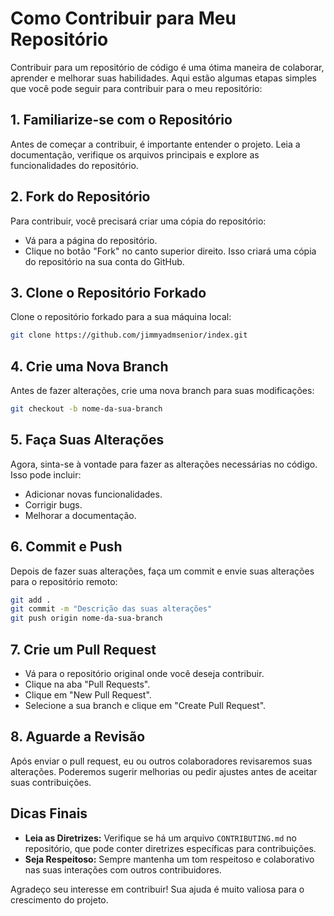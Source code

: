 # Como Contribuir para Meu Repositório

Contribuir para um repositório de código é uma ótima maneira de colaborar, aprender e melhorar suas habilidades. Aqui estão algumas etapas simples que você pode seguir para contribuir para o meu repositório:

## 1. **Familiarize-se com o Repositório**

Antes de começar a contribuir, é importante entender o projeto. Leia a documentação, verifique os arquivos principais e explore as funcionalidades do repositório.

## 2. **Fork do Repositório**

Para contribuir, você precisará criar uma cópia do repositório:

- Vá para a página do repositório.
- Clique no botão "Fork" no canto superior direito. Isso criará uma cópia do repositório na sua conta do GitHub.

## 3. **Clone o Repositório Forkado**

Clone o repositório forkado para a sua máquina local:

```bash
git clone https://github.com/jimmyadmsenior/index.git
```

## 4. **Crie uma Nova Branch**

Antes de fazer alterações, crie uma nova branch para suas modificações:

```bash
git checkout -b nome-da-sua-branch
```

## 5. **Faça Suas Alterações**

Agora, sinta-se à vontade para fazer as alterações necessárias no código. Isso pode incluir:

- Adicionar novas funcionalidades.
- Corrigir bugs.
- Melhorar a documentação.

## 6. **Commit e Push**

Depois de fazer suas alterações, faça um commit e envie suas alterações para o repositório remoto:

```bash
git add .
git commit -m "Descrição das suas alterações"
git push origin nome-da-sua-branch
```

## 7. **Crie um Pull Request**

- Vá para o repositório original onde você deseja contribuir.
- Clique na aba "Pull Requests".
- Clique em "New Pull Request".
- Selecione a sua branch e clique em "Create Pull Request".

## 8. **Aguarde a Revisão**

Após enviar o pull request, eu ou outros colaboradores revisaremos suas alterações. Poderemos sugerir melhorias ou pedir ajustes antes de aceitar suas contribuições.

## Dicas Finais

- **Leia as Diretrizes:** Verifique se há um arquivo `CONTRIBUTING.md` no repositório, que pode conter diretrizes específicas para contribuições.
- **Seja Respeitoso:** Sempre mantenha um tom respeitoso e colaborativo nas suas interações com outros contribuidores.

Agradeço seu interesse em contribuir! Sua ajuda é muito valiosa para o crescimento do projeto.
